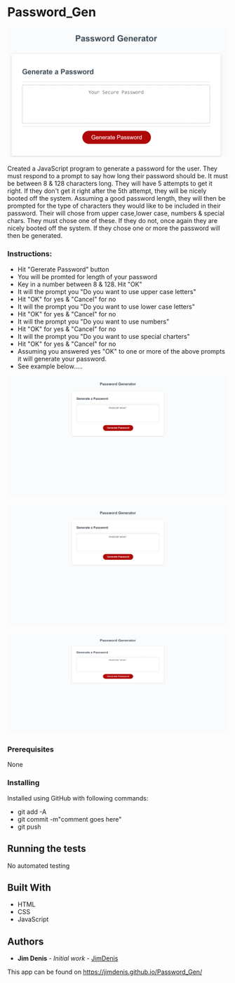 # Password_Gen

![Alt text](password_gen.png)

Created a JavaScript program to generate a password for the user. They must respond to a prompt to say how long their password should be. It must be between 8 & 128 characters long. They will have 5 attempts to get it right. If they don't get it right after the 5th attempt, they will be nicely booted off the system. Assuming a good password length, they will then be prompted for the type of characters they would like to be included in their password. Their will chose from upper case,lower case, numbers & special chars. They must chose one of these. If they do not, once again they are nicely booted off the system. If they chose one or more the password will then be generated.

### Instructions:

-   Hit "Gererate Password" button
-   You will be promted for length of your password
-   Key in a number between 8 & 128. Hit "OK"
-   It will the prompt you "Do you want to use upper case letters"
-   Hit "OK" for yes & "Cancel" for no
-   It will the prompt you "Do you want to use lower case letters"
-   Hit "OK" for yes & "Cancel" for no
-   It will the prompt you "Do you want to use numbers"
-   Hit "OK" for yes & "Cancel" for no
-   It will the prompt you "Do you want to use special charters"
-   Hit "OK" for yes & "Cancel" for no
-   Assuming you answered yes "OK" to one or more of the above prompts it will generate your password.
-   See example below.....

![Alt text](screencapture-jimdenis-github-io-Password_Gen-1595974932947.png)

![Alt text](Test.png)

![Alt text](Test2.png)

### Prerequisites

None

### Installing

Installed using GitHub with following commands:

-   git add -A
-   git commit -m"comment goes here"
-   git push

## Running the tests

No automated testing

## Built With

-   HTML
-   CSS
-   JavaScript

## Authors

-   **Jim Denis** - _Initial work_ - [JimDenis](https://github.com/JimDenis)

This app can be found on https://jimdenis.github.io/Password_Gen/

